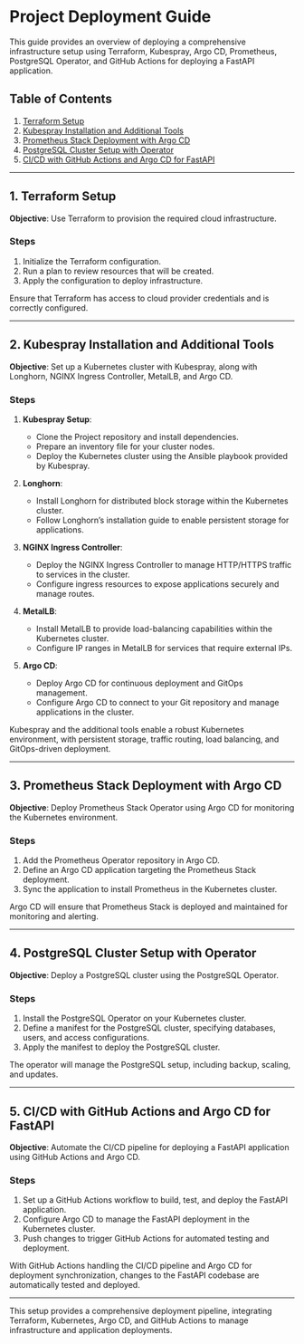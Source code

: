 # Project Deployment Guide

This guide provides an overview of deploying a comprehensive infrastructure setup using Terraform, Kubespray, Argo CD, Prometheus, PostgreSQL Operator, and GitHub Actions for deploying a FastAPI application.

## Table of Contents
1. [Terraform Setup](#1-terraform-setup)
2. [Kubespray Installation and Additional Tools](#2-kubespray-installation-and-additional-tools)
3. [Prometheus Stack Deployment with Argo CD](#3-prometheus-stack-deployment-with-argo-cd)
4. [PostgreSQL Cluster Setup with Operator](#4-postgresql-cluster-setup-with-operator)
5. [CI/CD with GitHub Actions and Argo CD for FastAPI](#5-cicd-with-github-actions-and-argo-cd-for-fastapi)

---

## 1. Terraform Setup

**Objective**: Use Terraform to provision the required cloud infrastructure.

### Steps
1. Initialize the Terraform configuration.
2. Run a plan to review resources that will be created.
3. Apply the configuration to deploy infrastructure.

Ensure that Terraform has access to cloud provider credentials and is correctly configured.

---

## 2. Kubespray Installation and Additional Tools

**Objective**: Set up a Kubernetes cluster with Kubespray, along with Longhorn, NGINX Ingress Controller, MetalLB, and Argo CD.

### Steps
1. **Kubespray Setup**:
   - Clone the Project repository and install dependencies.
   - Prepare an inventory file for your cluster nodes.
   - Deploy the Kubernetes cluster using the Ansible playbook provided by Kubespray.

2. **Longhorn**:
   - Install Longhorn for distributed block storage within the Kubernetes cluster.
   - Follow Longhorn’s installation guide to enable persistent storage for applications.

3. **NGINX Ingress Controller**:
   - Deploy the NGINX Ingress Controller to manage HTTP/HTTPS traffic to services in the cluster.
   - Configure ingress resources to expose applications securely and manage routes.

4. **MetalLB**:
   - Install MetalLB to provide load-balancing capabilities within the Kubernetes cluster.
   - Configure IP ranges in MetalLB for services that require external IPs.

5. **Argo CD**:
   - Deploy Argo CD for continuous deployment and GitOps management.
   - Configure Argo CD to connect to your Git repository and manage applications in the cluster.

Kubespray and the additional tools enable a robust Kubernetes environment, with persistent storage, traffic routing, load balancing, and GitOps-driven deployment.

---

## 3. Prometheus Stack Deployment with Argo CD

**Objective**: Deploy Prometheus Stack Operator using Argo CD for monitoring the Kubernetes environment.

### Steps
1. Add the Prometheus Operator repository in Argo CD.
2. Define an Argo CD application targeting the Prometheus Stack deployment.
3. Sync the application to install Prometheus in the Kubernetes cluster.

Argo CD will ensure that Prometheus Stack is deployed and maintained for monitoring and alerting.

---

## 4. PostgreSQL Cluster Setup with Operator

**Objective**: Deploy a PostgreSQL cluster using the PostgreSQL Operator.

### Steps
1. Install the PostgreSQL Operator on your Kubernetes cluster.
2. Define a manifest for the PostgreSQL cluster, specifying databases, users, and access configurations.
3. Apply the manifest to deploy the PostgreSQL cluster.

The operator will manage the PostgreSQL setup, including backup, scaling, and updates.

---

## 5. CI/CD with GitHub Actions and Argo CD for FastAPI

**Objective**: Automate the CI/CD pipeline for deploying a FastAPI application using GitHub Actions and Argo CD.

### Steps
1. Set up a GitHub Actions workflow to build, test, and deploy the FastAPI application.
2. Configure Argo CD to manage the FastAPI deployment in the Kubernetes cluster.
3. Push changes to trigger GitHub Actions for automated testing and deployment.

With GitHub Actions handling the CI/CD pipeline and Argo CD for deployment synchronization, changes to the FastAPI codebase are automatically tested and deployed.

---

This setup provides a comprehensive deployment pipeline, integrating Terraform, Kubernetes, Argo CD, and GitHub Actions to manage infrastructure and application deployments.
